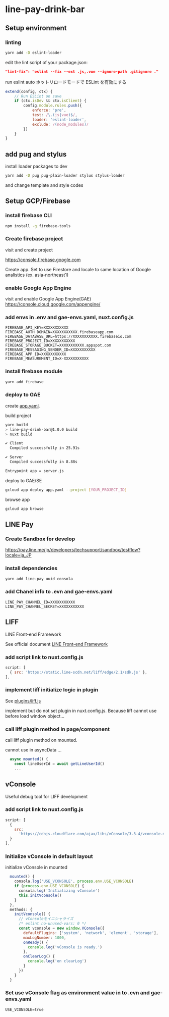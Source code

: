 # line-pay-drink-bar

## Setup environment

### linting

```bash
yarn add -D eslint-loader
```

edit the lint script of your package.json:

```json
"lint-fix": "eslint --fix --ext .js,.vue --ignore-path .gitignore ."
```

run eslint auto
ホットリロードモードで ESLint を有効にする

```js
extend(config, ctx) {
    // Run ESLint on save
    if (ctx.isDev && ctx.isClient) {
        config.module.rules.push({
            enforce: 'pre',
            test: /\.(js|vue)$/,
            loader: 'eslint-loader',
            exclude: /(node_modules)/
        })
    }
}
```

## add pug and stylus

install loader packages to dev

```bash
yarn add -D pug pug-plain-loader stylus stylus-loader
```

and change template and style codes


## Setup GCP/Firebase

### install firebase CLI

```bash
npm install -g firebase-tools
```

### Create firebase project

visit and create project

https://console.firebase.google.com

Create app.
Set to use Firestore and locale to same location of Google analistics (ex. asia-northeast1)

### enable Google App Engine

visit and enable Google App Engine(GAE)
https://console.cloud.google.com/appengine/

### add envs in .env and gae-envs.yaml, nuxt.config.js

```
FIREBASE_API_KEY=XXXXXXXXXXX
FIREBASE_AUTH_DOMAIN=XXXXXXXXXXX.firebaseapp.com
FIREBASE_DATABASE_URL=https://XXXXXXXXXXX.firebaseio.com
FIREBASE_PROJECT_ID=XXXXXXXXXXX
FIREBASE_STORAGE_BUCKET=XXXXXXXXXXX.appspot.com
FIREBASE_MESSAGING_SENDER_ID=XXXXXXXXXXX
FIREBASE_APP_ID=XXXXXXXXXXX
FIREBASE_MEASUREMENT_ID=X-XXXXXXXXXXX
```

### install firebase module

```bash
yarn add firebase
```

### deploy to GAE

create [app.yaml](app.yaml).

build project

```bash
yarn build
> line-pay-drink-bar@1.0.0 build 
> nuxt build

✔ Client
  Compiled successfully in 25.91s

✔ Server
  Compiled successfully in 8.88s

Entrypoint app = server.js
```

deploy to GAE/SE

```bash
gcloud app deploy app.yaml --project [YOUR_PROJECT_ID]
```

browse app

```bash
gcloud app browse
```

## LINE Pay

### Create Sandbox for develop

https://pay.line.me/jp/developers/techsupport/sandbox/testflow?locale=ja_JP

### install dependencies

```bash
yarn add line-pay uuid consola
```

### add Chanel info to .evn and gae-envs.yaml

```
LINE_PAY_CHANNEL_ID=XXXXXXXXXXX
LINE_PAY_CHANNEL_SECRET=XXXXXXXXXXX
```

## LIFF

LINE Front-end Framework

See official document
[LINE Front-end Framework](https://developers.line.biz/ja/docs/liff/)

### add script link to nuxt.config.js

```js
script: [
  { src: 'https://static.line-scdn.net/liff/edge/2.1/sdk.js' },
],
```

### implement liff initialize logic in plugin

See [plugins/liff.js](plugins/liff.js)

implement but do not set plugin in nuxt.config.js.
Because liff cannot use before load window object...

### call liff plugin method in page/component

call liff plugin method on mounted.

cannot use in asyncData ...

```js
  async mounted() {
    const lineUserId = await getLineUserId()
    ...
```

## vConsole

Useful debug tool for LIFF development

### add script link to nuxt.config.js

```js
script: [
  {
    src:
      'https://cdnjs.cloudflare.com/ajax/libs/vConsole/3.3.4/vconsole.min.js'
  }
],
```

### Initialize vConsole in default layout

initialize vConsole in mounted

```js
  mounted() {
    consola.log('USE_VCONSOLE', process.env.USE_VCONSOLE)
    if (process.env.USE_VCONSOLE) {
      consola.log('Initializing vConsole')
      this.initVconsole()
    }
  },
  methods: {
    initVconsole() {
      // vConsoleをイニシャライズ
      /* eslint no-unused-vars: 0 */
      const vconsole = new window.VConsole({
        defaultPlugins: ['system', 'network', 'element', 'storage'],
        maxLogNumber: 1000,
        onReady() {
          console.log('vConsole is ready.')
        },
        onClearLog() {
          console.log('on clearLog')
        }
      })
    }
  }
```

### Set use vConsole flag as environment value in to .evn and gae-envs.yaml

```
USE_VCONSOLE=true
```

